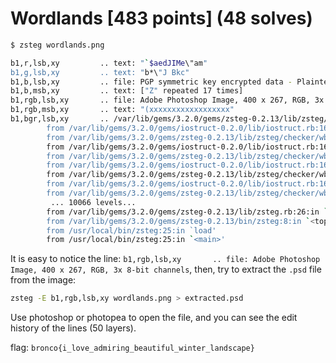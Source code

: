 # Wordlands [483 points] (48 solves)
```bash
$ zsteg wordlands.png

b1,r,lsb,xy         .. text: "`$aedJIMe\"am"
b1,g,lsb,xy         .. text: "b*\"J Bkc"
b1,b,lsb,xy         .. file: PGP symmetric key encrypted data - Plaintext or unencrypted data
b1,b,msb,xy         .. text: ["Z" repeated 17 times]
b1,rgb,lsb,xy       .. file: Adobe Photoshop Image, 400 x 267, RGB, 3x 8-bit channels
b1,rgb,msb,xy       .. text: "(xxxxxxxxxxxxxxxxxx"
b1,bgr,lsb,xy       .. /var/lib/gems/3.2.0/gems/zsteg-0.2.13/lib/zsteg/checker/wbstego.rb:41:in `to_s': stack level too deep (SystemStackError)
        from /var/lib/gems/3.2.0/gems/iostruct-0.2.0/lib/iostruct.rb:167:in `inspect'
        from /var/lib/gems/3.2.0/gems/zsteg-0.2.13/lib/zsteg/checker/wbstego.rb:41:in `to_s'
        from /var/lib/gems/3.2.0/gems/iostruct-0.2.0/lib/iostruct.rb:167:in `inspect'
        from /var/lib/gems/3.2.0/gems/zsteg-0.2.13/lib/zsteg/checker/wbstego.rb:41:in `to_s'
        from /var/lib/gems/3.2.0/gems/iostruct-0.2.0/lib/iostruct.rb:167:in `inspect'
        from /var/lib/gems/3.2.0/gems/zsteg-0.2.13/lib/zsteg/checker/wbstego.rb:41:in `to_s'
        from /var/lib/gems/3.2.0/gems/iostruct-0.2.0/lib/iostruct.rb:167:in `inspect'
        from /var/lib/gems/3.2.0/gems/zsteg-0.2.13/lib/zsteg/checker/wbstego.rb:41:in `to_s'
         ... 10066 levels...
        from /var/lib/gems/3.2.0/gems/zsteg-0.2.13/lib/zsteg.rb:26:in `run'
        from /var/lib/gems/3.2.0/gems/zsteg-0.2.13/bin/zsteg:8:in `<top (required)>'
        from /usr/local/bin/zsteg:25:in `load'
        from /usr/local/bin/zsteg:25:in `<main>'
```
It is easy to notice the line: `b1,rgb,lsb,xy       .. file: Adobe Photoshop Image, 400 x 267, RGB, 3x 8-bit channels`, then, try to extract the `.psd` file from the image:
```bash
zsteg -E b1,rgb,lsb,xy wordlands.png > extracted.psd
```
Use photoshop or photopea to open the file, and you can see the edit history of the lines (50 layers).

flag: `bronco{i_love_admiring_beautiful_winter_landscape}`